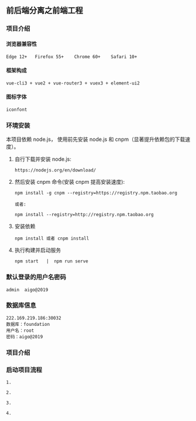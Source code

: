 ## 前后端分离之前端工程

### 项目介绍

#### 浏览器兼容性

    Edge 12+   Firefox 55+    Chrome 60+    Safari 10+
    
#### 框架构成

    vue-cli3 + vue2 + vue-router3 + vuex3 + element-ui2
    
#### 图标字体

    iconfont 

### 环境安装

 本项目依赖 node.js， 使用前先安装 node.js 和 cnpm（显著提升依赖包的下载速度）。

 1. 自行下载并安装 node.js: 
 
        https://nodejs.org/en/download/

 2. 然后安装 cnpm 命令(安装 cnpm 提高安装速度):

        npm install -g cnpm --registry=https://registry.npm.taobao.org
        
        或者:
        
        npm install --registry=http://registry.npm.taobao.org

 3. 安装依赖

        npm install 或者 cnpm install
        

 4. 执行构建并启动服务

        npm start   |  npm run serve
        
### 默认登录的用户名密码

    admin  aigo@2019

### 数据库信息

    222.169.219.186:30032
    数据库：foundation
    用户名：root
    密码：aigo@2019

### 项目介绍


### 启动项目流程

    1.   
    
    2.    
    
    3.  
    
    4.  
